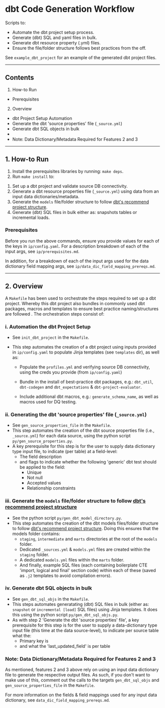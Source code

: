 # dbt Code Generation Workflow

Scripts to:

* Automate the dbt project setup process.
* Generate (dbt) SQL and yaml files in bulk.
* Generate dbt resource property (.yml) files.
* Ensure the file/folder structure follows best practices from the off.

See `example_dbt_project` for an example of the generated dbt project files.

---

## Contents

1. How-to Run
  * Prerequisites

2. Overview
  * dbt Project Setup Automation
  * Generate the dbt 'source properties' file (`_source.yml`)
  * Generate dbt SQL objects in bulk
  *
  * Note: Data Dictionary/Metadata Required for Features 2 and 3

---

## 1. How-to Run

1. Install the prerequisites libraries by running: `make deps`.
2. Run `make install` to:

1) Set up a dbt project and validate source DB connectivity.
2) Generate a dbt resource properties file (`_source.yml`) using data from an input data dictionaries/metadata.
3) Generate the `models` file/folder structure to follow [dbt's recommend project structure](https://docs.getdbt.com/guides/best-practices/how-we-structure/1-guide-overview).
4) Generate (dbt) SQL files in bulk either as: snapshots tables or incremental loads.

### Prerequisites

Before you run the above commands, ensure you provide values for each of the keys in `ip/config.yaml`. For a description breakdown of each of the input args, see `ip/prerequisites.md`.

In addition, for a breakdown of each of the input args used for the data dictionary field mapping args, see `ip/data_dic_field_mapping_prereqs.md`.

---

## 2. Overview

A `Makefile` has been used to orchestrate the steps required to set up a dbt project. Whereby this dbt project also bundles in commonly used dbt packages, macros and templates to ensure best practice naming/structures are followed . The orchestration steps consist of:

### i. Automation the dbt Project Setup

* See `init_dbt_project` in the `Makefile`.
* This step automates the creation of a dbt project using inputs provided in `ip/config.yaml` to populate Jinja templates (see `templates` dir), as well as:

  * Populate the `profiles.yml` and verifying source DB connectivity, using the creds you provide (from `ip/config.yaml`)

  * Bundle in the install of best-practice dbt packages, e.g.: `dbt_util`, `dbt-codegen` and `dbt_expectations` & `dbt-project-evaluator`.

  * Include additional dbt macros, e.g.: `generate_schema_name`, as well as macros used for DQ testing.

### ii. Generating the dbt 'source properties' file (`_source.yml`)

* See `gen_source_properties_file` in the `Makefile`.
* This step automates the creation of the dbt source properties file (i.e., `_source.yml`) for each data source, using the python script `py/gen_source_properties.py`.
* A key prerequisite for this step is for the user to supply data dictionary type input file, to indicate (per table) at a field-level:
  * The field description
  * and flags to indicate whether the following 'generic' dbt test should be applied to the field:
    * Unique
    * Not null
    * Accepted values
    * Relationship constraints

### iii. Generate the `models` file/folder structure to follow [dbt's recommend project structure](https://docs.getdbt.com/guides/best-practices/how-we-structure/1-guide-overview)

* See the python script `py/gen_dbt_model_directory.py`.
* This step automates the creation of the dbt models files/folder structure to follow [dbt's recommend project structure](https://docs.getdbt.com/guides/best-practices/how-we-structure/1-guide-overview). Doing this ensures that the models folder contains:
  * `staging`, `intermediate` and `marts` directories at the root of the `models` folder.
  * Dedicated `_sources.yml` & `models.yml` files are created within the `staging` folder.
  * A dedicated `models.yml` files within the `marts` folder.
  * And finally, example SQL files (each containing boilerplate CTE 'import, logical and final' section code) within each of these (saved as `.j2` templates to avoid compilation errors).

### iv. Generate dbt SQL objects in bulk

* See `gen_dbt_sql_objs` in the `Makefile`.
* This steps automates generatating (dbt) SQL files in bulk (either as: `snapshot` or `incremental [load]` SQL files) using Jinja templates. It does this using the python script `py/gen_dbt_sql_objs.py`.
* As with step 2 'Generate the dbt 'source properties' file', a key prerequisite for this step is for the user to supply a data-dictionary type input file (this time at the data source-level), to indicate per source table what the:
  * Primary key is
  * and what the 'last_updated_field' is per table

### Note: Data Dictionary/Metadata Required for Features 2 and 3

As mentioned, features 2 and 3 above rely on using an input data dictionary file to generate the respective output files. As such, if you don't want to make use of this, comment out the calls to the targets `gen_dbt_sql_objs` and `gen_source_properties_file` in the `Makefile`.

For more information on the fields & field mappings used for any input data dictionary, see `data_dic_field_mapping_prereqs.md`.
